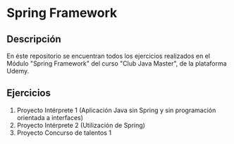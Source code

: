 # Spring Framework

## Descripción

En éste repositorio se encuentran todos los ejercicios realizados en el Módulo "Spring Framework" del curso "Club Java Master", de la plataforma Udemy.

## Ejercicios

1. Proyecto Intérprete 1 (Aplicación Java sin Spring y sin programación orientada a interfaces)
2. Proyecto Intérprete 2 (Utilización de Spring)
3. Proyecto Concurso de talentos 1
